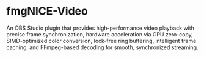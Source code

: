# fmgNICE-Video
An OBS Studio plugin that provides high-performance video playback with precise frame synchronization, hardware acceleration via GPU zero-copy, SIMD-optimized color conversion, lock-free ring buffering, intelligent frame caching, and FFmpeg-based decoding for smooth, synchronized streaming.
